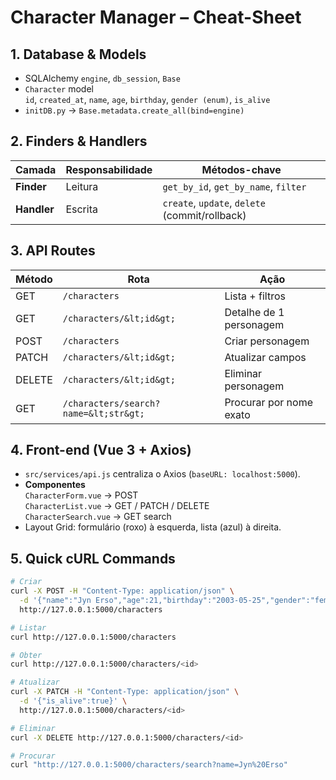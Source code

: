 # Character Manager – Cheat-Sheet

## 1. Database & Models
* SQLAlchemy `engine`, `db_session`, `Base`
* `Character` model  
  `id`, `created_at`, `name`, `age`, `birthday`, `gender (enum)`, `is_alive`
* `initDB.py` → `Base.metadata.create_all(bind=engine)`

## 2. Finders & Handlers
| Camada  | Responsabilidade | Métodos-chave |
|---------|------------------|---------------|
| **Finder**   | Leitura        | `get_by_id`, `get_by_name`, `filter` |
| **Handler**  | Escrita        | `create`, `update`, `delete` (commit/rollback) |

## 3. API Routes
| Método | Rota                                   | Ação                          |
|--------|----------------------------------------|-------------------------------|
| GET    | `/characters`                          | Lista + filtros               |
| GET    | `/characters/&lt;id&gt;`               | Detalhe de 1 personagem       |
| POST   | `/characters`                          | Criar personagem              |
| PATCH  | `/characters/&lt;id&gt;`               | Atualizar campos              |
| DELETE | `/characters/&lt;id&gt;`               | Eliminar personagem           |
| GET    | `/characters/search?name=&lt;str&gt;` | Procurar por nome exato       |

## 4. Front-end (Vue 3 + Axios)
* `src/services/api.js` centraliza o Axios (`baseURL: localhost:5000`).
* **Componentes**  
  `CharacterForm.vue` → POST  
  `CharacterList.vue` → GET / PATCH / DELETE  
  `CharacterSearch.vue` → GET search
* Layout Grid: formulário (roxo) à esquerda, lista (azul) à direita.

## 5. Quick cURL Commands
```bash
# Criar
curl -X POST -H "Content-Type: application/json" \
  -d '{"name":"Jyn Erso","age":21,"birthday":"2003-05-25","gender":"female","is_alive":false}' \
  http://127.0.0.1:5000/characters

# Listar
curl http://127.0.0.1:5000/characters

# Obter
curl http://127.0.0.1:5000/characters/<id>

# Atualizar
curl -X PATCH -H "Content-Type: application/json" \
  -d '{"is_alive":true}' \
  http://127.0.0.1:5000/characters/<id>

# Eliminar
curl -X DELETE http://127.0.0.1:5000/characters/<id>

# Procurar
curl "http://127.0.0.1:5000/characters/search?name=Jyn%20Erso"
